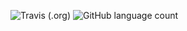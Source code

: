 ![Travis (.org)](https://img.shields.io/travis/xiaofengguo8048/xiaofeng1)
![GitHub language count](https://img.shields.io/github/languages/count/xiaofengguo8048/xiaofeng1?color=brightgreen)

